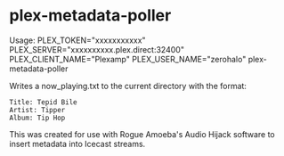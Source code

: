 # plex-metadata-poller

Usage:
PLEX_TOKEN="xxxxxxxxxxx" PLEX_SERVER="xxxxxxxxxx.plex.direct:32400" PLEX_CLIENT_NAME="Plexamp" PLEX_USER_NAME="zerohalo" plex-metadata-poller

Writes a now_playing.txt to the current directory with the format:

```
Title: Tepid Bile
Artist: Tipper
Album: Tip Hop
```

This was created for use with Rogue Amoeba's Audio Hijack software to insert metadata into Icecast streams.
